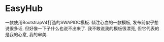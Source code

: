 # EasyHub
一款使用BootstrapV4打造的SWAPIDC模板.
倾注心血的一款模板, 发布前似乎想说很多话, 但好像一下子什么也说不出来了.
我不敢说我的模板很漂亮, 但它代表的是我的心意, 我的审美.